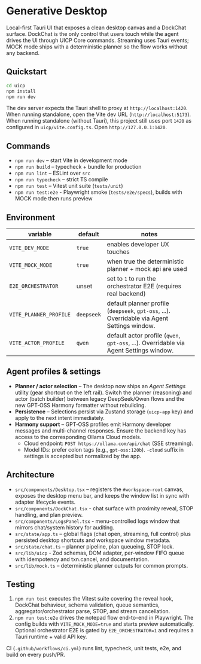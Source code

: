 # Generative Desktop

Local-first Tauri UI that exposes a clean desktop canvas and a DockChat surface. DockChat is the only control that users touch while the agent drives the UI through UICP Core commands. Streaming uses Tauri events; MOCK mode ships with a deterministic planner so the flow works without any backend.

## Quickstart

```bash
cd uicp
npm install
npm run dev
```

The dev server expects the Tauri shell to proxy at `http://localhost:1420`. When running standalone, open the Vite dev URL (`http://localhost:5173`).
When running standalone (without Tauri), this project still uses port `1420` as configured in `uicp/vite.config.ts`.
Open `http://127.0.0.1:1420`.

## Commands

- `npm run dev` – start Vite in development mode
- `npm run build` – typecheck + bundle for production
- `npm run lint` – ESLint over `src`
- `npm run typecheck` – strict TS compile
- `npm run test` – Vitest unit suite (`tests/unit`)
- `npm run test:e2e` - Playwright smoke (`tests/e2e/specs`), builds with MOCK mode then runs preview

## Environment

| variable | default | notes |
| --- | --- | --- |
| `VITE_DEV_MODE` | `true` | enables developer UX touches |
| `VITE_MOCK_MODE` | `true` | when true the deterministic planner + mock api are used |
| `E2E_ORCHESTRATOR` | unset | set to `1` to run the orchestrator E2E (requires real backend)
| `VITE_PLANNER_PROFILE` | `deepseek` | default planner profile (`deepseek`, `gpt-oss`, ...). Overridable via Agent Settings window. |
| `VITE_ACTOR_PROFILE` | `qwen` | default actor profile (`qwen`, `gpt-oss`, ...). Overridable via Agent Settings window. |

## Agent profiles & settings

- **Planner / actor selection** – The desktop now ships an *Agent Settings* utility (gear shortcut on the left rail). Switch the planner (reasoning) and actor (batch builder) between legacy DeepSeek/Qwen flows and the new GPT‑OSS Harmony formatter without rebuilding.
- **Persistence** – Selections persist via Zustand storage (`uicp-app` key) and apply to the next intent immediately.
- **Harmony support** – GPT‑OSS profiles emit Harmony developer messages and multi-channel responses. Ensure the backend key has access to the corresponding Ollama Cloud models.
  - Cloud endpoint: `POST https://ollama.com/api/chat` (SSE streaming).
  - Model IDs: prefer colon tags (e.g., `gpt-oss:120b`). `-cloud` suffix in settings is accepted but normalized by the app.

## Architecture

- `src/components/Desktop.tsx` – registers the `#workspace-root` canvas, exposes the desktop menu bar, and keeps the window list in sync with adapter lifecycle events.
- `src/components/DockChat.tsx` - chat surface with proximity reveal, STOP handling, and plan preview.
- `src/components/LogsPanel.tsx` - menu-controlled logs window that mirrors chat/system history for auditing.
- `src/state/app.ts` – global flags (chat open, streaming, full control) plus persisted desktop shortcuts and workspace window metadata.
- `src/state/chat.ts` – planner pipeline, plan queueing, STOP lock.
- `src/lib/uicp` - Zod schemas, DOM adapter, per-window FIFO queue with idempotency and txn.cancel, and documentation.
- `src/lib/mock.ts` – deterministic planner outputs for common prompts.

## Testing

1. `npm run test` executes the Vitest suite covering the reveal hook, DockChat behaviour, schema validation, queue semantics, aggregator/orchestrator parse, STOP, and stream cancellation.
2. `npm run test:e2e` drives the notepad flow end-to-end in Playwright. The config builds with `VITE_MOCK_MODE=true` and starts preview automatically. Optional orchestrator E2E is gated by `E2E_ORCHESTRATOR=1` and requires a Tauri runtime + valid API key.

CI (`.github/workflows/ci.yml`) runs lint, typecheck, unit tests, e2e, and build on every push/PR.
